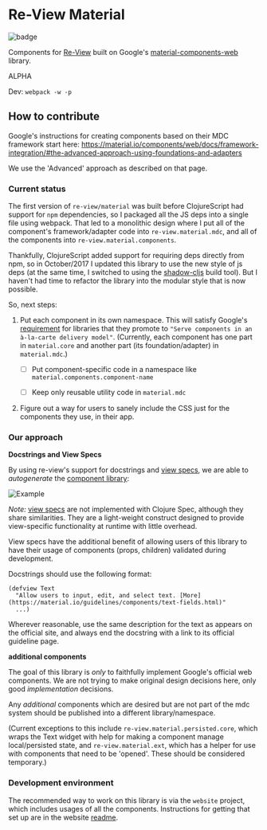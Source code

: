 # Re-View Material

![badge](https://img.shields.io/clojars/v/re-view/material.svg)

Components for [Re-View](https://www.github.com/braintripping/re-view) built on Google's [material-components-web](https://github.com/material-components/material-components-web) library.

ALPHA

Dev: `webpack -w -p`

## How to contribute

Google's instructions for creating components based on their MDC framework start here: https://material.io/components/web/docs/framework-integration/#the-advanced-approach-using-foundations-and-adapters

We use the 'Advanced' approach as described on that page. 

### Current status

The first version of `re-view/material` was built before ClojureScript had support for `npm` dependencies, so I packaged all the JS deps into a single file using webpack. That led to a monolithic design where I put all of the component's framework/adapter code into `re-view.material.mdc`, and all of the components into `re-view.material.components`. 

Thankfully, ClojureScript added support for requiring deps directly from npm, so in October/2017 I updated this library to use the new style of js deps (at the same time, I switched to using the [shadow-cljs](https://github.com/thheller/shadow-cljs/) build tool). But I haven't had time to refactor the library into the modular style that is now possible.

So, next steps:

1. Put each component in its own namespace. This will satisfy Google's [requirement](https://material.io/components/web/docs/framework-integration/#examples) for libraries that they promote to `"Serve components in an à-la-carte delivery model"`. (Currently, each component has one part in `material.core` and another part (its foundation/adapter) in `material.mdc`.)

    - [ ] Put component-specific code in a namespace like `material.components.component-name`
    - [ ] Keep only reusable utility code in `material.mdc`


2. Figure out a way for users to sanely include the CSS just for the components they use, in their app.

### Our approach

**Docstrings and View Specs**

By using re-view's support for docstrings and [view specs](https://re-view.io/docs/re-view/view-specs), we are able to _autogenerate_ the [component library](https://re-view.io/components):

![Example](https://i.imgur.com/BLd9RdP.png)

_Note:_ [view specs](https://re-view.io/docs/re-view/view-specs) are not implemented with Clojure Spec, although they share similarities. They are a light-weight construct designed to provide view-specific functionality at runtime with little overhead.

View specs have the additional benefit of allowing users of this library to have their usage of components (props, children) validated during development.

Docstrings should use the following format:

```
(defview Text
  "Allow users to input, edit, and select text. [More](https://material.io/guidelines/components/text-fields.html)"
  ...)
```

Wherever reasonable, use the same description for the text as appears on the official site, and always end the docstring with a link to its official guideline page.

**additional components**

The goal of this library is _only_ to faithfully implement Google's official web components. We are not trying to make original design decisions here, only good _implementation_ decisions. 

Any _additional_ components which are desired but are not part of the mdc system should be published into a different library/namespace.

(Current exceptions to this include `re-view.material.persisted.core`, which wraps the Text widget with help for making a component manage local/persisted state, and `re-view.material.ext`, which has a helper for use with components that need to be 'opened'. These should be considered temporary.)

### Development environment

The recommended way to work on this library is via the `website` project, which includes usages of all the components. Instructions for getting that set up are in the website [readme](https://github.com/braintripping/re-view/blob/master/website/README.md).
